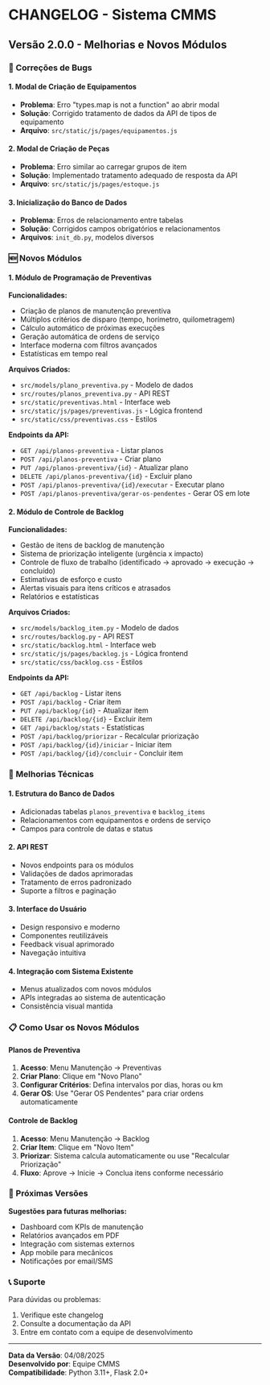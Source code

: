 # CHANGELOG - Sistema CMMS

## Versão 2.0.0 - Melhorias e Novos Módulos

### 🐛 Correções de Bugs

#### 1. Modal de Criação de Equipamentos
- **Problema**: Erro "types.map is not a function" ao abrir modal
- **Solução**: Corrigido tratamento de dados da API de tipos de equipamento
- **Arquivo**: `src/static/js/pages/equipamentos.js`

#### 2. Modal de Criação de Peças
- **Problema**: Erro similar ao carregar grupos de item
- **Solução**: Implementado tratamento adequado de resposta da API
- **Arquivo**: `src/static/js/pages/estoque.js`

#### 3. Inicialização do Banco de Dados
- **Problema**: Erros de relacionamento entre tabelas
- **Solução**: Corrigidos campos obrigatórios e relacionamentos
- **Arquivos**: `init_db.py`, modelos diversos

### 🆕 Novos Módulos

#### 1. Módulo de Programação de Preventivas

**Funcionalidades:**
- Criação de planos de manutenção preventiva
- Múltiplos critérios de disparo (tempo, horímetro, quilometragem)
- Cálculo automático de próximas execuções
- Geração automática de ordens de serviço
- Interface moderna com filtros avançados
- Estatísticas em tempo real

**Arquivos Criados:**
- `src/models/plano_preventiva.py` - Modelo de dados
- `src/routes/planos_preventiva.py` - API REST
- `src/static/preventivas.html` - Interface web
- `src/static/js/pages/preventivas.js` - Lógica frontend
- `src/static/css/preventivas.css` - Estilos

**Endpoints da API:**
- `GET /api/planos-preventiva` - Listar planos
- `POST /api/planos-preventiva` - Criar plano
- `PUT /api/planos-preventiva/{id}` - Atualizar plano
- `DELETE /api/planos-preventiva/{id}` - Excluir plano
- `POST /api/planos-preventiva/{id}/executar` - Executar plano
- `POST /api/planos-preventiva/gerar-os-pendentes` - Gerar OS em lote

#### 2. Módulo de Controle de Backlog

**Funcionalidades:**
- Gestão de itens de backlog de manutenção
- Sistema de priorização inteligente (urgência x impacto)
- Controle de fluxo de trabalho (identificado → aprovado → execução → concluído)
- Estimativas de esforço e custo
- Alertas visuais para itens críticos e atrasados
- Relatórios e estatísticas

**Arquivos Criados:**
- `src/models/backlog_item.py` - Modelo de dados
- `src/routes/backlog.py` - API REST
- `src/static/backlog.html` - Interface web
- `src/static/js/pages/backlog.js` - Lógica frontend
- `src/static/css/backlog.css` - Estilos

**Endpoints da API:**
- `GET /api/backlog` - Listar itens
- `POST /api/backlog` - Criar item
- `PUT /api/backlog/{id}` - Atualizar item
- `DELETE /api/backlog/{id}` - Excluir item
- `GET /api/backlog/stats` - Estatísticas
- `POST /api/backlog/priorizar` - Recalcular priorização
- `POST /api/backlog/{id}/iniciar` - Iniciar item
- `POST /api/backlog/{id}/concluir` - Concluir item

### 🔧 Melhorias Técnicas

#### 1. Estrutura do Banco de Dados
- Adicionadas tabelas `planos_preventiva` e `backlog_items`
- Relacionamentos com equipamentos e ordens de serviço
- Campos para controle de datas e status

#### 2. API REST
- Novos endpoints para os módulos
- Validações de dados aprimoradas
- Tratamento de erros padronizado
- Suporte a filtros e paginação

#### 3. Interface do Usuário
- Design responsivo e moderno
- Componentes reutilizáveis
- Feedback visual aprimorado
- Navegação intuitiva

#### 4. Integração com Sistema Existente
- Menus atualizados com novos módulos
- APIs integradas ao sistema de autenticação
- Consistência visual mantida

### 📋 Como Usar os Novos Módulos

#### Planos de Preventiva

1. **Acesso**: Menu Manutenção → Preventivas
2. **Criar Plano**: Clique em "Novo Plano"
3. **Configurar Critérios**: Defina intervalos por dias, horas ou km
4. **Gerar OS**: Use "Gerar OS Pendentes" para criar ordens automaticamente

#### Controle de Backlog

1. **Acesso**: Menu Manutenção → Backlog
2. **Criar Item**: Clique em "Novo Item"
3. **Priorizar**: Sistema calcula automaticamente ou use "Recalcular Priorização"
4. **Fluxo**: Aprove → Inicie → Conclua itens conforme necessário

### 🚀 Próximas Versões

**Sugestões para futuras melhorias:**
- Dashboard com KPIs de manutenção
- Relatórios avançados em PDF
- Integração com sistemas externos
- App mobile para mecânicos
- Notificações por email/SMS

### 📞 Suporte

Para dúvidas ou problemas:
1. Verifique este changelog
2. Consulte a documentação da API
3. Entre em contato com a equipe de desenvolvimento

---

**Data da Versão**: 04/08/2025  
**Desenvolvido por**: Equipe CMMS  
**Compatibilidade**: Python 3.11+, Flask 2.0+

